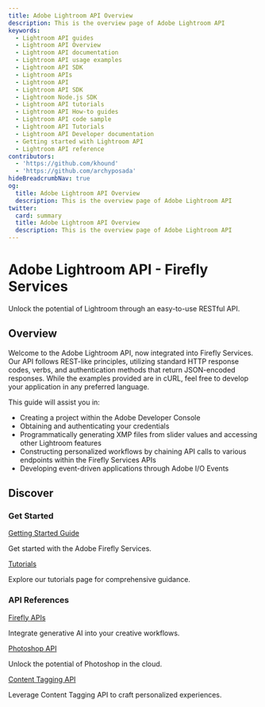 ```yaml
---
title: Adobe Lightroom API Overview
description: This is the overview page of Adobe Lightroom API
keywords:
  - Lightroom API guides
  - Lightroom API Overview
  - Lightroom API documentation
  - Lightroom API usage examples
  - Lightroom API SDK
  - Lightroom APIs
  - Lightroom API
  - Lightroom API SDK
  - Lightroom Node.js SDK
  - Lightroom API tutorials
  - Lightroom API How-to guides
  - Lightroom API code sample
  - Lightroom API Tutorials
  - Lightroom API Developer documentation
  - Getting started with Lightroom API
  - Lightroom API reference
contributors:
  - 'https://github.com/khound'
  - 'https://github.com/archyposada'
hideBreadcrumbNav: true
og:
  title: Adobe Lightroom API Overview
  description: This is the overview page of Adobe Lightroom API
twitter:
  card: summary
  title: Adobe Lightroom API Overview
  description: This is the overview page of Adobe Lightroom API
---
```


<Hero slots="image, heading, text" background="rgb(64, 34, 138)"/>

# Adobe Lightroom API - Firefly Services

Unlock the potential of Lightroom through an easy-to-use RESTful API.

## Overview

Welcome to the Adobe Lightroom API, now integrated into Firefly Services. Our API follows REST-like principles, utilizing standard HTTP response codes, verbs, and authentication methods that return JSON-encoded responses. While the examples provided are in cURL, feel free to develop your application in any preferred language.

This guide will assist you in:

- Creating a project within the Adobe Developer Console
- Obtaining and authenticating your credentials
- Programmatically generating XMP files from slider values and accessing other Lightroom features
- Constructing personalized workflows by chaining API calls to various endpoints within the Firefly Services APIs
- Developing event-driven applications through Adobe I/O Events

## Discover

<DiscoverBlock slots="heading, link, text"/>

### Get Started

[Getting Started Guide](../pages/getting_started/)

Get started with the Adobe Firefly Services.

<DiscoverBlock slots="link, text"/>

[Tutorials](../pages/guides/)

Explore our tutorials page for comprehensive guidance.

<DiscoverBlock slots="heading, link, text"/>

### API References

[Firefly APIs](../pages/api/)

Integrate generative AI into your creative workflows.

<DiscoverBlock slots="link, text"/>

[Photoshop API](https://developer.adobe.com/firefly-services/docs/photoshop/api/?aio_internal)

Unlock the potential of Photoshop in the cloud.

<DiscoverBlock slots="link, text"/>

[Content Tagging API](https://experienceleague.adobe.com/docs/experience-platform/intelligent-services/content-commerce-ai/overview.html)

Leverage Content Tagging API to craft personalized experiences.
